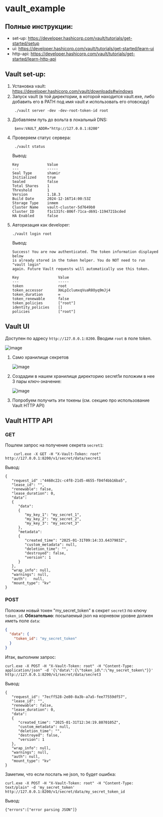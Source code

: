 # vault_example

## Полные инструкции:
- set-up: https://developer.hashicorp.com/vault/tutorials/get-started/setup
- ui: https://developer.hashicorp.com/vault/tutorials/get-started/learn-ui
- http-api: https://developer.hashicorp.com/vault/tutorials/get-started/learn-http-api

## Vault set-up:
1. Установка vault: https://developer.hashicorp.com/vault/downloads#windows
2. Запуск vault  (в той директории, в которой находится vault.exe, либо добавить его в PATH под имя vault и использовать его отовсюду)
   ```
    ./vault server -dev -dev-root-token-id root
   ```
3. Добавляем путь до вольта в локальный DNS:
   ```
    $env:VAULT_ADDR="http://127.0.0.1:8200"
   ```
4. Проверяем статус сервера:
   ```
    ./vault status
   ```
   Вывод:
   ```
   Key             Value
   ---             -----
   Seal Type       shamir
   Initialized     true
   Sealed          false
   Total Shares    1
   Threshold       1
   Version         1.18.3
   Build Date      2024-12-16T14:00:53Z
   Storage Type    inmem
   Cluster Name    vault-cluster-5d7649b0
   Cluster ID      f1c131fc-806f-71ca-d691-1194721bcded
   HA Enabled      false
   ```
5. Авторизация как developer:
   ```
   ./vault login root
   ```
   Вывод:
   ```
   Success! You are now authenticated. The token information displayed below
   is already stored in the token helper. You do NOT need to run "vault login"
   again. Future Vault requests will automatically use this token.
  
   Key                  Value
   ---                  -----
   token                root
   token_accessor       XmLpIclumxqVuaR8Oyq9mJj4
   token_duration       ∞
   token_renewable      false
   token_policies       ["root"]
   identity_policies    []
   policies             ["root"]
   ```
   
## Vault UI

Доступен по адресу `http://127.0.0.1:8200`. Вводим `root` в поле token.

![image](https://github.com/user-attachments/assets/926a387a-ea0e-4671-8701-e33281da955e)

1. Само хранилище секретов
   
   ![image](https://github.com/user-attachments/assets/85fbc43f-9ff3-41e3-855c-2f6733e22952)

2. Создадим в нашем хранилище директорию secret1и положим в нее 3 пары ключ-значение:

   ![image](https://github.com/user-attachments/assets/4ab9a999-0c6a-4bd6-8285-5ebe7de1f237)

3. Попробуем получить эти токены (см. секцию про использование Vault HTTP API)

## Vault HTTP API

### GET
Пошлем запрос на получение секрета `secret1`:

```
    curl.exe -X GET -H "X-Vault-Token: root" http://127.0.0.1:8200/v1/secret/data/secret1
```
Вывод:
```
{
   "request_id" :"4460c22c-c4f8-21d5-4655-f04f4bb16ba5",
   "lease_id": "",
   "renewable": false,
   "lease_duration": 0,
   "data":
   {
      "data":
      {
         "my_key_1": "my_secret_1",
         "my_key_2": "my_secret_2",
         "my_key_3": "my_secret_3"
      },
      "metadata":
      {
         "created_time": "2025-01-31T09:14:33.6437983Z",
         "custom_metadata": null,
         "deletion_time": "",
         "destroyed": false,
         "version": 1
      }
   },
   "wrap_info": null,
   "warnings": null,
   "auth":   null,
   "mount_type": "kv"
}
```

### POST

Положим новый токен "my_secret_token" в секрет `secret3` по ключу `token_id`. **Обязательно**: посылаемый json на корневом уровне должен иметь поле `data`:
```json
{
  "data": {
    "token_id": "my_secret_token"
  }
}
```
Итак, выполним запрос:
```
curl.exe -X POST -H "X-Vault-Token: root" -H "Content-Type: application/json" -d '{\"data\":{\"token_id\":\"my_secret_token\"}}' http://127.0.0.1:8200/v1/secret/data/secret3
```
Вывод:
```
{
   "request_id": "7ecff528-2e80-8a3b-a7a5-fee77559df57",
   "lease_id": "",
   "renewable": false,
   "lease_duration": 0,
   "data":
   {
      "created_time": "2025-01-31T12:34:19.8070105Z",
      "custom_metadata": null,
      "deletion_time": "",
      "destroyed": false,
      "version": 1
   },
   "wrap_info": null,
   "warnings": null,
   "auth": null,
   "mount_type": "kv"
}
```

Заметим, что если послать не json, то будет ошибка:
```
curl.exe -X POST -H "X-Vault-Token: root" -H "Content-Type: text/plain" -d 'my_secret_token' http://127.0.0.1:8200/v1/secret/data/my_secret_token_id

```
Вывод:
```
{"errors":["error parsing JSON"]}
```

